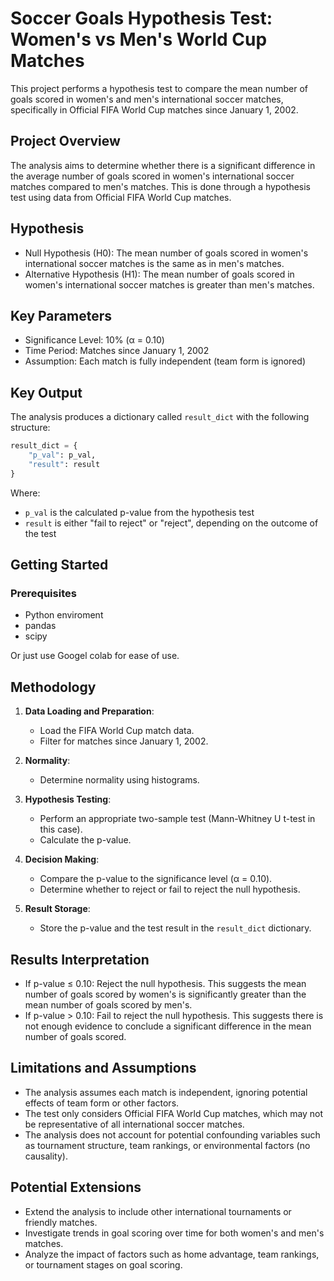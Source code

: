 # Soccer Goals Hypothesis Test: Women's vs Men's World Cup Matches

This project performs a hypothesis test to compare the mean number of goals scored in women's and men's international soccer matches, specifically in Official FIFA World Cup matches since January 1, 2002.

## Project Overview

The analysis aims to determine whether there is a significant difference in the average number of goals scored in women's international soccer matches compared to men's matches. This is done through a hypothesis test using data from Official FIFA World Cup matches.

## Hypothesis

- Null Hypothesis (H0): The mean number of goals scored in women's international soccer matches is the same as in men's matches.
- Alternative Hypothesis (H1): The mean number of goals scored in women's international soccer matches is greater than men's matches.

## Key Parameters

- Significance Level: 10% (α = 0.10)
- Time Period: Matches since January 1, 2002
- Assumption: Each match is fully independent (team form is ignored)

## Key Output

The analysis produces a dictionary called `result_dict` with the following structure:

```python
result_dict = {
    "p_val": p_val,
    "result": result
}
```

Where:
- `p_val` is the calculated p-value from the hypothesis test
- `result` is either "fail to reject" or "reject", depending on the outcome of the test

## Getting Started

### Prerequisites

- Python enviroment
- pandas
- scipy

Or just use Googel colab for ease of use.

## Methodology

1. **Data Loading and Preparation**: 
   - Load the FIFA World Cup match data.
   - Filter for matches since January 1, 2002.

2. **Normality**:
   - Determine normality using histograms.

3. **Hypothesis Testing**:
   - Perform an appropriate two-sample test (Mann-Whitney U t-test in this case).
   - Calculate the p-value.

4. **Decision Making**:
   - Compare the p-value to the significance level (α = 0.10).
   - Determine whether to reject or fail to reject the null hypothesis.

5. **Result Storage**:
   - Store the p-value and the test result in the `result_dict` dictionary.

## Results Interpretation

- If p-value ≤ 0.10: Reject the null hypothesis. This suggests the mean number of goals scored by women's is significantly greater than the mean number of goals scored by men's.
- If p-value > 0.10: Fail to reject the null hypothesis. This suggests there is not enough evidence to conclude a significant difference in the mean number of goals scored.

## Limitations and Assumptions

- The analysis assumes each match is independent, ignoring potential effects of team form or other factors.
- The test only considers Official FIFA World Cup matches, which may not be representative of all international soccer matches.
- The analysis does not account for potential confounding variables such as tournament structure, team rankings, or environmental factors (no causality).

## Potential Extensions

- Extend the analysis to include other international tournaments or friendly matches.
- Investigate trends in goal scoring over time for both women's and men's matches.
- Analyze the impact of factors such as home advantage, team rankings, or tournament stages on goal scoring.